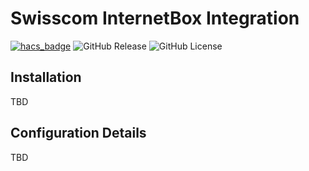 # Swisscom InternetBox Integration

[![hacs_badge](https://img.shields.io/badge/HACS-Custom-orange.svg)](https://github.com/custom-components/hacs)
![GitHub Release](https://img.shields.io/github/v/release/schmidtfx/swisscom-internetbox-hass)
![GitHub License](https://img.shields.io/github/license/schmidtfx/swisscom-internetbox-hass)

## Installation

TBD

## Configuration Details

TBD